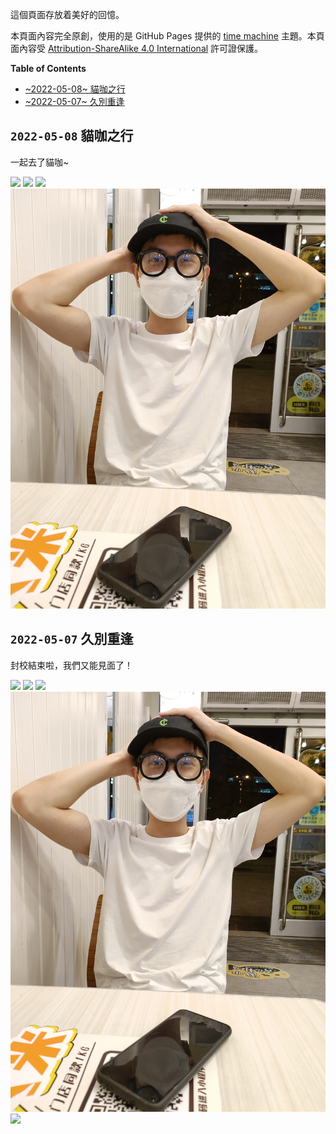 這個頁面存放着美好的回憶。

本頁面內容完全原創，使用的是 GitHub Pages 提供的 [time machine](https://github.com/pages-themes/time-machine) 主題。本頁面內容受 [Attribution-ShareAlike 4.0 International](https://creativecommons.org/licenses/by-sa/4.0/) 許可證保護。

<!-- markdown-toc start - Don't edit this section. Run M-x markdown-toc-refresh-toc -->
**Table of Contents**

- [~2022-05-08~ 貓咖之行](#2022-05-08-貓咖之行)
- [~2022-05-07~ 久別重逢](#2022-05-07-久別重逢)

<!-- markdown-toc end -->

## `2022-05-08` 貓咖之行

一起去了貓咖~

![](gallery/2022-05-07/1.jpg)
![](gallery/2022-05-07/2.jpg)
![](gallery/2022-05-07/3.jpg)
![](gallery/2022-05-07/4.jpg)

## `2022-05-07` 久別重逢

封校結束啦，我們又能見面了！

![](gallery/2022-05-07/1.jpg)
![](gallery/2022-05-07/2.jpg)
![](gallery/2022-05-07/3.jpg)
![](gallery/2022-05-07/4.jpg)
![](gallery/2022-05-07/5.jpg)
